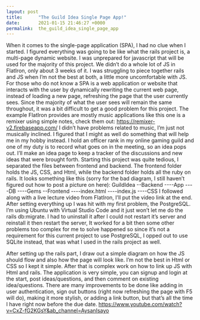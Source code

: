```yaml
---
layout: post
title:      "The Guild Idea Single Page App!"
date:       2021-01-15 21:46:27 +0000
permalink:  the_guild_idea_single_page_app
---
```


When it comes to the single-page application (SPA), I had no clue when I started. I figured everything was going to be like what the rails project is, a multi-page dynamic website. I was unprepared for javascript that will be used for the majority of this project. We didn’t do a whole lot of JS in FlatIron, only about 3 weeks of it. I was struggling to piece together rails and JS when I’m not the best at both, a little more uncomfortable with JS. 
For those who do not know a SPA is a web application or website that interacts with the user by dynamically rewriting the current web page, instead of loading a new page, refreshing the page that the user currently sees. Since the majority of what the user sees will remain the same throughout, it was a bit difficult to get a good problem for this project. The example FlatIron provides are mostly music applications like this one is a remixer using simple notes, check them out: https://remixer-v2.firebaseapp.com/ 
I didn’t have problems related to music, I’m just not musically inclined. I figured that I might as well do something that will help me in my hobby instead. I hold an officer rank in my online gaming guild and one of my duty is to record what goes on in the meeting, so an idea pops out. I’ll make an idea page to keep a tracker of the discussions and new ideas that were brought forth. 
Starting this project was quite tedious, I separated the files between frontend and backend. The frontend folder holds the JS, CSS, and Html, while the backend folder holds all the ruby on rails.
It looks something like this (sorry for the bad diagram, I still haven’t figured out how to post a picture on here):
GuildIdea
--Backend
----App
----DB
----Gems
--Frontend
----index.html
----index.js
----CSS
I followed along with a live lecture video from FlatIron, I’ll put the video link at the end. After setting everything up I was hit with my first problem, the PostgreSQL. I’m using Ubuntu with Virtual Studio Code and it just won’t let me do the rails db:migrate. I had to uninstall it after I could not restart it’s server and reinstall it then restart the server, It worked for a bit then some other problems too complex for me to solve happened so since it’s not a requirement for this current project to use PostgreSQL, I opped out to use SQLite instead, that was what I used in the rails project as well.

After setting up the rails part, I draw out a simple diagram on how the JS should flow and also how the page will look like. I’m not the best in Html or CSS so I kept it simple. After that is complex work on how to link up JS with Html and rails. The application is very simple, you can signup and login at the start, post ideas/questions, and then comment on existing idea/questions.
There are many improvements to be done like adding in user authentication, sign out buttons (right now refreshing the page with F5 will do), making it more stylish, or adding a link button, but that’s all the time I have right now before the due date.
https://www.youtube.com/watch?v=CxZ-fG2KGsY&ab_channel=AysanIsayo

